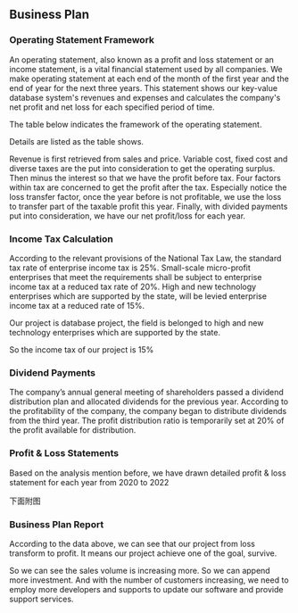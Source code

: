 ## Business Plan

### Operating Statement Framework

An operating statement, also known as a profit and loss statement or an income statement, is a vital financial statement used by all companies. We make operating statement at each end of the month of the first year and the end of year for the next three years. This statement shows our key-value database system's revenues and expenses and calculates the company's net profit and net loss for each specified period of time. 

The table below indicates the framework of the operating statement. 

Details are listed as the table shows.

Revenue is first retrieved from sales and price. Variable cost, fixed cost and diverse taxes are the put into consideration to get the operating surplus. Then minus the interest so that we have the profit before tax. Four factors within tax are concerned to get the profit after the tax. Especially notice the loss transfer factor, once the year before is not profitable, we use the loss to transfer part of the taxable profit this year. Finally, with divided payments put into consideration, we have our net profit/loss for each year.

### Income Tax Calculation

According to the relevant provisions of the National Tax Law, the standard tax rate of enterprise income tax is 25%. Small-scale micro-profit enterprises that meet the requirements shall be subject to enterprise income tax at a reduced tax rate of 20%. High and new technology enterprises which are supported by the state, will be levied enterprise income tax at a reduced rate of 15%.

Our project is database project, the field is belonged to high and new technology enterprises which are supported by the state.

So the income tax of our project is 15%

### Dividend Payments

The company’s annual general meeting of shareholders passed a dividend distribution plan and allocated dividends for the previous year. According to the profitability of the company, the company began to distribute dividends from the third year. The profit distribution ratio is temporarily set at 20% of the profit available for distribution.

### Profit & Loss Statements 

Based on the analysis mention before, we have drawn detailed profit & loss statement for each year from 2020 to 2022

下面附图

### Business Plan Report

According to the data above, we can see that our project from loss transform to profit. It means our project achieve one of the goal, survive.

So we can see the sales volume is increasing more. So we can append more investment. And with the number of customers increasing, we need to employ more developers and supports to update our software and provide support services.